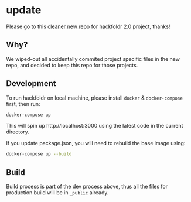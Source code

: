 # update

Please go to this [cleaner new repo](https://github.com/hackfoldr/hackfoldr-2.0-forkme) for hackfoldr 2.0 project, thanks!

## Why?
We wiped-out all accidentally commited project specific files in the new repo, and decided to keep this repo for those projects.

## Development

To run hackfoldr on local machine, please install `docker` & `docker-compose` first, then run:

```bash
docker-compose up
```

This will spin up http://localhost:3000 using the latest code in the current directory.

If you update package.json, you will need to rebuild the base image using:

```bash
docker-compose up --build
```

## Build

Build process is part of the dev process above, thus all the files for production build will be in `_public` already.
